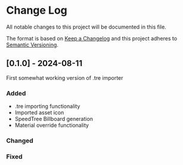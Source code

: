 # Change Log
All notable changes to this project will be documented in this file.

The format is based on [Keep a Changelog](http://keepachangelog.com/)
and this project adheres to [Semantic Versioning](http://semver.org/).

## [0.1.0] - 2024-08-11

First somewhat working version of .tre importer

### Added

- .tre importing functionality
- Imported asset icon
- SpeedTree Billboard generation
- Material override functionality

### Changed

### Fixed

